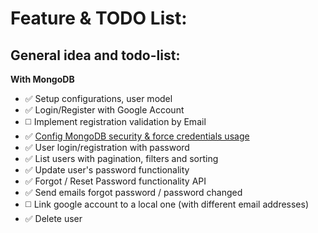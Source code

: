Feature & TODO List:
===

## General idea and todo-list:

**With MongoDB**
- :white_check_mark: Setup configurations, user model
- :white_check_mark: Login/Register with Google Account
- :white_medium_square: Implement registration validation by Email
- :white_check_mark: [Config MongoDB security & force credentials usage](https://github.com/Y-LyN-10/Hapi-API-Boilerplate/wiki/MongoDB-Example-Secure-Setup)
- :white_check_mark: User login/registration with password
- :white_check_mark: List users with pagination, filters and sorting
- :white_check_mark: Update user's password functionality
- :white_check_mark: Forgot / Reset Password functionality API
- :white_check_mark: Send emails forgot password / password changed
- :white_medium_square: Link google account to a local one (with different email addresses)
- :white_check_mark: Delete user
